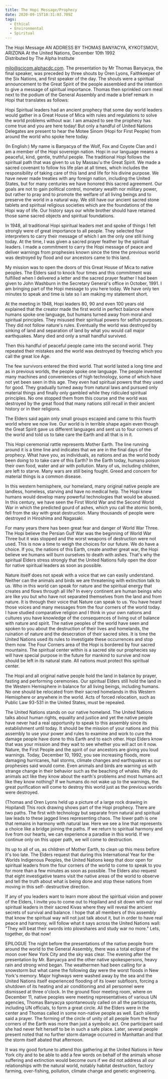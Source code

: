 ```yaml
---
title: The Hopi Message/Prophecy
date: 2020-09-15T18:31:03.709Z
tags:
  - Ethical
  - Environmental
  - Spiritual
---
```

The Hopi Message
AN ADDRESS BY THOMAS BANYACYA, KYKOTSMOVI, ARIZONA
At the United Nations, December 10th 1992  
Distributed by The Alpha Institute 

milo@scicom.alphacdc.com. 
The presentation by Mr Thomas Banyacya, the final speaker, was preceded by three shouts by Oren Lyons, Faithkeeper of the Six Nations, and first speaker of the day. The shouts were a spiritual announcement to the Great Spirit of the people assembled and the intention to give a message of spiritual importance. 
Thomas then sprinkled corn meal next to the podium of the General Assembly and made a brief remark in Hopi that translates as follows: 

Hopi Spiritual leaders had an ancient prophecy that some day world leaders would gather in a Great House of Mica with rules and regulations to solve the world problems without war. I am amazed to see the prophecy has come true and you are here today! But only a handful of United Nations Delegates are present to hear the Motee Sinom (Hopi for First People) from around the world who spoke here today. 

(In English:) My name is Banyacya of the Wolf, Fox and Coyote Clan and I am a member of the Hopi sovereign nation. Hopi in our language means a peaceful, kind, gentle, truthful people. The traditional Hopi follows the spiritual path that was given to us by Massau'u the Great Spirit. We made a sacred covenant to follow his life plan at all times, which includes the responsibility of taking care of this land and life for his divine purpose. We have never made treaties with any foreign nation, including the United States, but for many centuries we have honored this sacred agreement. Our goals are not to gain political control, monetary wealth nor military power, but rather to pray and to promote the welfare of all living beings and to preserve the world in a natural way. We still have our ancient sacred stone tablets and spiritual religious societies which are the foundations of the Hopi way of life. Our history says our white brother should have retained those same sacred objects and spiritual foundations. 

In 1948, all traditional Hopi spiritual leaders met and spoke of things I felt strongly were of great importance to all people. They selected four interpreters to carry their message of which I am the only one still living today. At the time, I was given a sacred prayer feather by the spiritual leaders. I made a commitment to carry the Hopi message of peace and deliver warnings from prophesies known since the time the previous world was destroyed by flood and our ancestors came to this land. 

My mission was to open the doors of this Great House of Mica to native peoples. The Elders said to knock four times and this commitment was fulfilled when I delivered a letter and the sacred prayer feather I had been given to John Washburn in the Secretary General's office in October, 1991. I am bringing part of the Hopi message to you here today. We have only ten minutes to speak and time is late so I am making my statement short. 

At the meeting in 1948, Hopi leaders 80, 90 and even 100 years old explained that the creator made the first world in perfect balance where humans spoke one language, but humans turned away from moral and spiritual principles. They misused their spiritual powers for selfish purposes. They did not follow nature's rules. Eventually the world was destroyed by sinking of land and separation of land by what you would call major earthquakes. Many died and only a small handful survived. 

Then this handful of peaceful people came into the second world. They repeated their mistakes and the world was destroyed by freezing which you call the great Ice Age. 

The few survivors entered the third world. That world lasted a long time and as in previous worlds, the people spoke one language. The people invented many machines and conveniences of high technology, some of which have not yet been seen in this age. They even had spiritual powers that they used for good. They gradually turned away from natural laws and pursued only material things and finally only gambled while they ridiculed spiritual principles. No one stopped them from this course and the world was destroyed by the great flood that many nations still recall in their ancient history or in their religions. 

The Elders said again only small groups escaped and came to this fourth world where we now live. Our world is in terrible shape again even though the Great Spirit gave us different languages and sent us to four corners of the world and told us to take care the Earth and all that is in it. 

This Hopi ceremonial rattle represents Mother Earth. The line running around it is a time line and indicates that we are in the final days of the prophecy. What have you, as individuals, as nations and as the world body been doing to to take care of this Earth? In the Earth today, humans poison their own food, water and air with pollution. Many of us, including children, are left to starve. Many wars are still being fought. Greed and concern for material things is a common disease. 

In this western hemisphere, our homeland, many original native people are landless, homeless, starving and have no medical help. 
The Hopi knew humans would develop many powerful technologies that would be abused. In this century, we have seen the First World War and the Second World War in which the predicted gourd of ashes, which you call the atomic bomb, fell from the sky with great destruction. Many thousands of people were destroyed in Hiroshima and Nagasaki. 

For many years there has been great fear and danger of World War Three. The Hopi believe the Persian Gulf War was the beginning of World War Three but it was stopped and the worst weapons of destruction were not used. This is now a time to weigh the choices for our future. We do have a choice. If you, the nations of this Earth, create another great war, the Hopi believe we humans will burn ourselves to death with ashes. That's why the spiritual Elders stress strongly that the United Nations fully open the door for native spiritual leaders as soon as possible. 

Nature itself does not speak with a voice that we can easily understand. Neither can the animals and birds we are threatening with extinction talk to us. Who in this world can speak for nature and the spiritual energy that creates and flows through all life? In every continent are human beings who are like you but who have not separated themselves from the land and from nature. It is through their voice that Nature can speak to us. You have heard those voices and many messages from the four corners of the world today. I have studied comparative religion and I think in your own nations and cultures you have knowledge of the consequences of living out of balance with nature and spirit. The native peoples of the world have seen and spoken to you about the destruction of their lives and homelands, the ruination of nature and the desecration of their sacred sites. It is time the United Nations used its rules to investigate these occurrences and stop them now. 
The Four Corners area of the Hopi is bordered by four sacred mountains. The spiritual center within is a sacred site our prophecies say will have special purpose in the future for mankind to survive and now should be left in its natural state. All nations must protect this spiritual center.
 
The Hopi and all original native people hold the land in balance by prayer, fasting and performing ceremonies. Our spiritual Elders still hold the land in the Western Hemisphere in balance for all living beings, including humans. No one should be relocated from their sacred homelands in this Western Hemisphere or anywhere in the world. Acts of forced relocation, such as Public Law 93-531 in the United States, must be repealed.
 
The United Nations stands on our native homeland. The United Nations talks about human rights, equality and justice and yet the native people have never had a real opportunity to speak to this assembly since its establishment until today. It should be the mission of your nations and this assembly to use your power and rules to examine and work to cure the damage people have done to this Earth and to each other. Hopi Elders know that was your mission and they wait to see whether you will act on it now. 
Nature, the First People and the spirit of our ancestors are giving you loud warnings. Today, December 10, 1992, you see increasing floods, more damaging hurricanes, hail storms, climate changes and earthquakes as our prophesies said would come. Even animals and birds are warning us with strange change in their behavior such as the beaching of whales. Why do animals act like they know about the earth's problems and most humans act like they know nothing? If we humans do not wake up to the warnings, the great purification will come to destroy this world just as the previous worlds were destroyed. 

(Thomas and Oren Lyons held up a picture of a large rock drawing in Hopiland) 
This rock drawing shows part of the Hopi prophecy. There are two paths. The first with technology but separate from natural and spiritual law leads to these jagged lines representing chaos. The lower path is one that remains in harmony with natural law. Here we see a line that represents a choice like a bridge joining the paths. If we return to spiritual harmony and live from our hearts, we can experience a paradise in this world. If we continue only on this upper path, we will come to destruction. 
  
Its up to all of us, as children of Mother Earth, to clean up this mess before it's too late. 
The Elders request that during this International Year for the Worlds Indigenous Peoples, the United Nations keep that door open for spiritual leaders from the four corners of the world to come to speak to you for more than a few minutes as soon as possible. The Elders also request that eight investigative teams visit the native areas of the world to observe and tell the truth about what is being done and stop these nations from moving in this self- destructive direction. 

If any of you leaders want to learn more about the spiritual vision and power of the Elders, I invite you to come out to Hopiland and sit down with our real spiritual leaders in their sacred Kivas where they will reveal the ancient secrets of survival and balance. 
I hope that all members of this assembly that know the spiritual way will not just talk about it, but in order to have real peace and harmony, will follow what it says across the United Nations wall: "They will beat their swords into plowshares and study war no more." Lets, together, do that now! 
 
  EPILOGUE
The night before the presentations of the native people from around the world to the General Assembly, there was a total eclipse of the moon over New York City and the sky was clear. The evening after the presentation by Mr. Banyacya and the other native spokespersons, heavy rain and strong wind began. The weathermen had been calling for a snowstorm but what came the following day were the worst floods in New York's memory. Major highways were washed away by the sea and the United Nations itself experienced flooding of its lower subfloors, forcing a shutdown of its heating and air conditioning and all personnel were dismissed at three o'clock. 
In the ground floor meeting room, where on December 11, native peoples were meeting representatives of various UN agencies, Thomas Banyacya spontaneously called on all the participants, including UN officials, to form a great circle. All the Elders were in the center and Thomas called in some non-native people as well. Each silently said a prayer. The forming of the circle of unity of all people from the four corners of the Earth was more than just a symbolic act. One participant said she had never felt herself to be in such a safe place. Later, several people present noted that no further storm damage occurred in Manhattan and that the storm itself abated that afternoon. 

It was my good fortune to attend this gathering at the United Nations in New York city and to be able to add a few words on behalf of the animals whose suffering and extinction would become ours if we did not address all our relationships with the natural world, notably habitat destruction, factory farming, over-fishing, pollution, climate change and genetic engineering.
 
